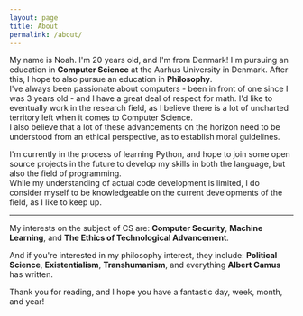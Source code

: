 ```yaml
---
layout: page
title: About
permalink: /about/
---
```


My name is Noah. I'm 20 years old, and I'm from Denmark!
I'm pursuing an education in **Computer Science** at the Aarhus University in Denmark. After this, I hope to also pursue an education in **Philosophy**.  
I've always been passionate about computers - been in front of one since I was 3 years old - and I have a great deal of respect for math. I'd like to eventually work in the research field, as I believe there is a lot of uncharted territory left when it comes to Computer Science.  
I also believe that a lot of these advancements on the horizon need to be understood from an ethical perspective, as to establish moral guidelines.

I'm currently in the process of learning Python, and hope to join some open source projects in the future to develop my skills in both the language, but also the field of programming.  
While my understanding of actual code development is limited, I do consider myself to be knowledgeable on the current developments of the field, as I like to keep up.  

---

My interests on the subject of CS are: **Computer Security**, **Machine Learning**, and **The Ethics of Technological Advancement**.

And if you're interested in my philosophy interest, they include: **Political Science**, **Existentialism**, **Transhumanism**, and everything **Albert Camus** has written.

Thank you for reading, and I hope you have a fantastic day, week, month, and year!
